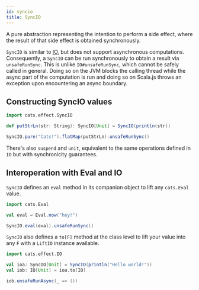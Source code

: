 ```yaml
---
id: syncio
title: SyncIO
---
```


A pure abstraction representing the intention to perform a side effect, where the result of that side effect is obtained synchronously.

`SyncIO` is similar to [IO](../datatypes/io.md), but does not support asynchronous computations. Consequently, a `SyncIO` can be run synchronously to obtain a result via `unsafeRunSync`. This is unlike `IO#unsafeRunSync`, which cannot be safely called in general. Doing so on the JVM blocks the calling thread while the async part of the computation is run and doing so on Scala.js throws an exception upon encountering an async boundary.

## Constructing SyncIO values

```scala mdoc
import cats.effect.SyncIO

def putStrLn(str: String): SyncIO[Unit] = SyncIO(println(str))

SyncIO.pure("Cats!").flatMap(putStrLn).unsafeRunSync()
```

There's also `suspend` and `unit`, equivalent to the same operations defined in `IO` but with synchronicity guarantees.

## Interoperation with Eval and IO

`SyncIO` defines an `eval` method in its companion object to lift any `cats.Eval` value.

```scala mdoc
import cats.Eval

val eval = Eval.now("hey!")

SyncIO.eval(eval).unsafeRunSync()
```

`SyncIO` also defines a `to[F]` method at the class level to lift your value into any `F` with a `LiftIO` instance available.

```scala mdoc
import cats.effect.IO

val ioa: SyncIO[Unit] = SyncIO(println("Hello world!"))
val iob: IO[Unit] = ioa.to[IO]

iob.unsafeRunAsync(_ => ())
```

